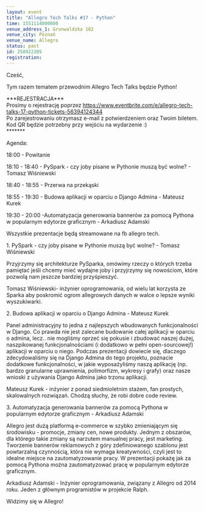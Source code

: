 ```yaml
---
layout: event
title: "Allegro Tech Talks #17 - Python"
time: 1551114000000
venue_address_1: Grunwaldzka 182
venue_city: Poznań
venue_name: Allegro
status: past
id: 258922305
registration: 
---
```


<p>Cześć,</p>
<p>Tym razem tematem przewodnim Allegro Tech Talks będzie Python!</p>
<p>***REJESTRACJA***
  <br/>Prosimy o rejestrację poprzez
  <a href="https://www.eventbrite.com/e/allegro-tech-talks-17-python-tickets-56394124344" class="linkified">https://www.eventbrite.com/e/allegro-tech-talks-17-python-tickets-56394124344</a>
  <br/>Po zarejestrowaniu otrzymasz e-mail z potwierdzeniem oraz Twoim biletem. Kod QR będzie potrzebny przy wejściu na wydarzenie :)
  <br/>*******</p>
<p>Agenda:</p>
<p>18:00 - Powitanie</p>
<p>18:10 - 18:40 - PySpark - czy joby pisane w Pythonie muszą być wolne? - Tomasz Wiśniewski</p>
<p>18:40 - 18:55 - Przerwa na przekąski</p>
<p>18:55 - 19:30 - Budowa aplikacji w oparciu o Django Admina - Mateusz Kurek</p>
<p>19:30 - 20:00 -Automatyzacja generowania bannerów za pomocą Pythona w popularnym edytorze graficznym - Arkadiusz Adamski</p>
<p>Wszystkie prezentacje będą streamowane na fb allegro tech.</p>
<p>1. PySpark - czy joby pisane w Pythonie muszą być wolne? - Tomasz Wiśniewski</p>
<p>Przyjrzymy się architekturze PySparka, omówimy rzeczy o których trzeba pamiętać jeśli chcemy mieć wydajne joby i przyjrzymy się nowościom, które pozwolą nam jeszcze bardziej przyśpieszyć.</p>
<p>Tomasz Wiśniewski- inżynier oprogramowania, od wielu lat korzysta ze Sparka aby poskromić ogrom allegrowych danych w walce o lepsze wyniki wyszukiwarki.</p>
<p>2. Budowa aplikacji w oparciu o Django Admina - Mateusz Kurek</p>
<p>Panel administracyjny to jedna z najlepszych wbudowanych funkcjonalności w Django. Co prawda nie jest zalecane budowanie całej aplikacji w oparciu o admina, lecz.. nie mogliśmy oprzeć się pokusie i zbudować naszej dużej, naszpikowanej funkcjonalnościami
  (i dodatkowo w pełni open-sourcowej!) aplikacji w oparciu o niego. Podczas prezentacji dowiecie się, dlaczego zdecydowaliśmy się na Django Admina do tego projektu, poznacie dodatkowe funkcjonalności, w jakie wyposażyliśmy naszą aplikację (np. bardzo
  granularne uprawnienia, polimorfizm, wykresy i grafy) oraz nasze wnioski z używania Django Admina jako trzonu aplikacji.</p>
<p>Mateusz Kurek - inżynier z ponad siedmioletnim stażem, fan prostych, skalowalnych rozwiązań. Chodzą słuchy, że robi dobre code review.</p>
<p>3. Automatyzacja generowania bannerów za pomocą Pythona w popularnym edytorze graficznym - Arkadiusz Adamski</p>
<p>Allegro jest dużą platformą e-commerce w szybko zmieniającym się środowisku - promocje, zmiany cen, nowe produkty. Jednym z obszarów, dla którego takie zmiany są narzutem manualnej pracy, jest marketing. Tworzenie bannerów reklamowych z góry zdefiniowanego
  szablonu jest powtarzalną czynnością, która nie wymaga kreatywności, czyli jest to idealne miejsce na zautomatyzowanie pracy. W prezentacji pokażę jak za pomocą Pythona można zautomatyzować pracę w popularnym edytorze graficznym.</p>
<p>Arkadiusz Adamski - Inżynier oprogramowania, związany z Allegro od 2014 roku. Jeden z głównym programistów w projekcie Ralph.</p>
<p>Widzimy się w Allegro!</p>
